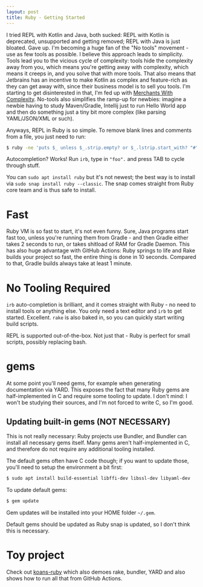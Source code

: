 ```yaml
---
layout: post
title: Ruby - Getting Started
---
```


I tried REPL with Kotlin and Java, both sucked: REPL with Kotlin is deprecated, unsupported and getting removed;
REPL with Java is just bloated. Gave up. I'm becoming a huge fan of the "No tools" movement - use
as few tools as possible. I believe this approach leads to simplicity. Tools lead you to the vicious cycle of
complexity: tools hide the complexity away from you, which means
you're getting away with complexity, which means it creeps in, and you solve that with more tools.
That also means that Jetbrains has an incentive to make Kotlin as complex and feature-rich as they can get away with,
since their business model is to sell you tools. I'm starting to get disinterested in that, I'm fed up with
[Merchants With Complexity](https://world.hey.com/dhh/merchants-of-complexity-4851301b). No-tools also simplifies the ramp-up for newbies: imagine a newbie having to study Maven/Gradle, Intellij
just to run Hello World app and then do something just a tiny bit more complex (like parsing YAML/JSON/XML or such).

Anyways, REPL in Ruby is so simple. To remove blank lines and comments from a file, you just need to run:
```bash
$ ruby -ne 'puts $_ unless $_.strip.empty? or $_.lstrip.start_with? "#"' <file
```
Autocompletion? Works! Run `irb`, type in `"foo".` and press TAB to cycle through stuff.

You can `sudo apt install ruby` but it's not newest; the best way is to install via `sudo snap install ruby --classic`.
The snap comes straight from Ruby core team and is thus safe to install.

# Fast

Ruby VM is so fast to start, it's not even funny. Sure, Java programs start fast too, unless you're running them
from Gradle - and then Gradle either takes 2 seconds to run, or takes shitload of RAM for Gradle Daemon.
This has also huge advantage with GitHub Actions: Ruby springs to life and Rake builds your project so fast,
the entire thing is done in 10 seconds. Compared to that, Gradle builds always take at least 1 minute.

# No Tooling Required

`irb` auto-completion is brilliant, and it comes straight with Ruby - no need to install tools or anything else.
You only need a text editor and `irb` to get started. Excellent. `rake` is also baked in, so you can quickly start
writing build scripts.

REPL is supported out-of-the-box. Not just that - Ruby is perfect for small scripts, possibly replacing bash.

# gems

At some point you'll need gems, for example when generating documentation via YARD. This exposes the fact that many Ruby
gems are half-implemented in C and require some tooling to update. I don't mind: I won't be studying their sources,
and I'm not forced to write C, so I'm good.

## Updating built-in gems (NOT NECESSARY)

This is not really necessary: Ruby projects use Bundler, and Bundler can install
all necessary gems itself. Many gems aren't half-implemented in C, and therefore do not require
any additional tooling installed.

The default gems often have C code though; if you want to update those, you'll need to setup the environment a bit first:
```bash
$ sudo apt install build-essential libffi-dev libssl-dev libyaml-dev
```
To update default gems:
```bash
$ gem update
```
Gem updates will be installed into your HOME folder `~/.gem`.

Default gems should be updated as Ruby snap is updated, so I don't think this is necessary.

# Toy project

Check out [koans-ruby](https://github.com/mvysny/koans-ruby) which also demoes rake, bundler, YARD and also
shows how to run all that from GitHub Actions.

